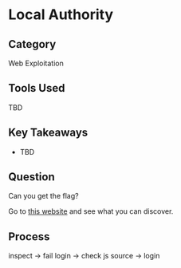 # Local Authority

## Category

Web Exploitation

## Tools Used

TBD

## Key Takeaways

- TBD

## Question

Can you get the flag?

Go to [this website](http://saturn.picoctf.net:65317) and see what you can discover.

## Process

inspect -> fail login -> check js source -> login
